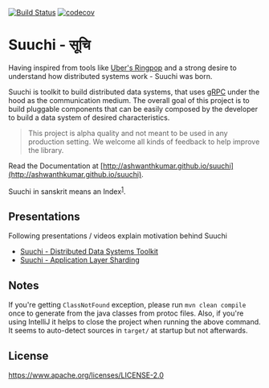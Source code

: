 [![Build Status](https://snap-ci.com/ashwanthkumar/suuchi/branch/master/build_image)](https://snap-ci.com/ashwanthkumar/suuchi/branch/master)
[![codecov](https://codecov.io/gh/ashwanthkumar/suuchi/branch/master/graph/badge.svg)](https://codecov.io/gh/ashwanthkumar/suuchi)

# Suuchi - सूचि

Having inspired from tools like [Uber's Ringpop](https://ringpop.readthedocs.io/) and a strong desire to understand how distributed systems work - Suuchi was born.

Suuchi is toolkit to build distributed data systems, that uses [gRPC](http://www.grpc.io/) under the hood as the communication medium. The overall goal of this project is to build pluggable components that can be easily composed by the developer to build a data system of desired characteristics.

> This project is alpha quality and not meant to be used in any production setting. We welcome all kinds of feedback to help improve the library.

Read the Documentation at [http://ashwanthkumar.github.io/suuchi](http://ashwanthkumar.github.io/suuchi).

Suuchi in sanskrit means an Index<sup>[1](http://spokensanskrit.de/index.php?tinput=sUci&direction=SE&script=HK&link=yes&beginning=0)</sup>.

## Presentations
Following presentations / videos explain motivation behind Suuchi

- [Suuchi - Distributed Data Systems Toolkit](https://speakerdeck.com/ashwanthkumar/suuchi-distributed-data-systems-toolkit/)
- [Suuchi - Application Layer Sharding](https://speakerdeck.com/ashwanthkumar/suuchi-application-layer-sharding)

## Notes
If you're getting `ClassNotFound` exception, please run `mvn clean compile` once to generate from the java classes from protoc files. Also, if you're using IntelliJ it helps to close the project when running the above command. It seems to auto-detect sources in `target/` at startup but not afterwards. 

## License
https://www.apache.org/licenses/LICENSE-2.0
